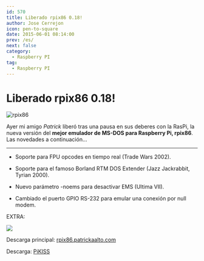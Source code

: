 ```yaml
---
id: 570
title: Liberado rpix86 0.18!
author: Jose Cerrejon
icon: pen-to-square
date: 2015-06-01 08:14:00
prev: /es/
next: false
category:
  - Raspberry PI
tag:
  - Raspberry PI
---
```


# Liberado rpix86 0.18!

![rpix86](/images/rpix86_logo.jpg)

Ayer mi amigo *Patrick* liberó tras una pausa en sus deberes con la RasPi, la nueva versión del **mejor emulador de MS-DOS para Raspberry Pi, rpix86**. Las novedades a continuación...

- - -
* Soporte para FPU opcodes en tiempo real (Trade Wars 2002).

* Soporte para el famoso Borland RTM DOS Extender (Jazz Jackrabbit, Tyrian 2000).

* Nuevo parámetro -noems para desactivar EMS (Ultima VII).

* Cambiado el puerto GPIO RS-232 para emular una conexión por null modem.

EXTRA:

<a href="http://image.dosgamesarchive.com/games/jazz.zip"><img src="/images/2015/05/jazz_title.png"></a>

Descarga principal: [rpix86.patrickaalto.com](http://rpix86.patrickaalto.com/rdown.html)

Descarga: [PiKISS](https://github.com/jmcerrejon/PiKISS)